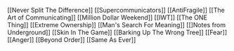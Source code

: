 [[Never Split The Difference]]
[[Supercommunicators]]
[[AntiFragile]]
[[The Art of Communicating]]
[[Million Dollar Weekend]]
[[IWT]]
[[The ONE Thing]]
[[Extreme Ownership]]
[[Man's Search For Meaning]]
[[]Notes from Underground]]
[[Skin In The Game]]
[[Barking Up The Wrong Tree]]
[[Fear]]
[[Anger]]
[[Beyond Order]]
[[Same As Ever]]